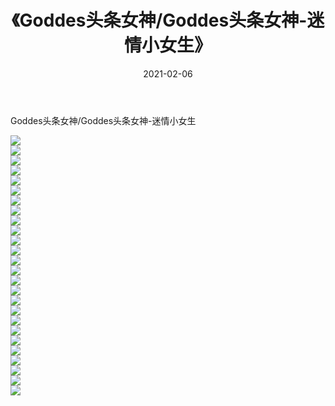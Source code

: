 ﻿---
layout: post
title:  《Goddes头条女神/Goddes头条女神-迷情小女生》
date:   2021-02-06
img: http://img.660000.xyz/Sharelink/网络美图/2021/Goddes头条女神/Goddes头条女神-迷情小女生/000.jpg
categories: [美女, 清纯, 唯美]
---

Goddes头条女神/Goddes头条女神-迷情小女生

 ![](http://img.660000.xyz/Sharelink/网络美图/2021/Goddes头条女神/Goddes头条女神-迷情小女生/001.jpg) <br>![](http://img.660000.xyz/Sharelink/网络美图/2021/Goddes头条女神/Goddes头条女神-迷情小女生/002.jpg) <br>![](http://img.660000.xyz/Sharelink/网络美图/2021/Goddes头条女神/Goddes头条女神-迷情小女生/003.jpg) <br>![](http://img.660000.xyz/Sharelink/网络美图/2021/Goddes头条女神/Goddes头条女神-迷情小女生/004.jpg) <br>![](http://img.660000.xyz/Sharelink/网络美图/2021/Goddes头条女神/Goddes头条女神-迷情小女生/005.jpg) <br>![](http://img.660000.xyz/Sharelink/网络美图/2021/Goddes头条女神/Goddes头条女神-迷情小女生/006.jpg) <br>![](http://img.660000.xyz/Sharelink/网络美图/2021/Goddes头条女神/Goddes头条女神-迷情小女生/007.jpg) <br>![](http://img.660000.xyz/Sharelink/网络美图/2021/Goddes头条女神/Goddes头条女神-迷情小女生/008.jpg) <br>![](http://img.660000.xyz/Sharelink/网络美图/2021/Goddes头条女神/Goddes头条女神-迷情小女生/009.jpg) <br>![](http://img.660000.xyz/Sharelink/网络美图/2021/Goddes头条女神/Goddes头条女神-迷情小女生/010.jpg) <br>![](http://img.660000.xyz/Sharelink/网络美图/2021/Goddes头条女神/Goddes头条女神-迷情小女生/011.jpg) <br>![](http://img.660000.xyz/Sharelink/网络美图/2021/Goddes头条女神/Goddes头条女神-迷情小女生/012.jpg) <br>![](http://img.660000.xyz/Sharelink/网络美图/2021/Goddes头条女神/Goddes头条女神-迷情小女生/013.jpg) <br>![](http://img.660000.xyz/Sharelink/网络美图/2021/Goddes头条女神/Goddes头条女神-迷情小女生/014.jpg) <br>![](http://img.660000.xyz/Sharelink/网络美图/2021/Goddes头条女神/Goddes头条女神-迷情小女生/015.jpg) <br>![](http://img.660000.xyz/Sharelink/网络美图/2021/Goddes头条女神/Goddes头条女神-迷情小女生/016.jpg) <br>![](http://img.660000.xyz/Sharelink/网络美图/2021/Goddes头条女神/Goddes头条女神-迷情小女生/017.jpg) <br>![](http://img.660000.xyz/Sharelink/网络美图/2021/Goddes头条女神/Goddes头条女神-迷情小女生/018.jpg) <br>![](http://img.660000.xyz/Sharelink/网络美图/2021/Goddes头条女神/Goddes头条女神-迷情小女生/019.jpg) <br>![](http://img.660000.xyz/Sharelink/网络美图/2021/Goddes头条女神/Goddes头条女神-迷情小女生/020.jpg) <br>![](http://img.660000.xyz/Sharelink/网络美图/2021/Goddes头条女神/Goddes头条女神-迷情小女生/021.jpg) <br>![](http://img.660000.xyz/Sharelink/网络美图/2021/Goddes头条女神/Goddes头条女神-迷情小女生/022.jpg) <br>![](http://img.660000.xyz/Sharelink/网络美图/2021/Goddes头条女神/Goddes头条女神-迷情小女生/023.jpg) <br>![](http://img.660000.xyz/Sharelink/网络美图/2021/Goddes头条女神/Goddes头条女神-迷情小女生/024.jpg) <br>![](http://img.660000.xyz/Sharelink/网络美图/2021/Goddes头条女神/Goddes头条女神-迷情小女生/025.jpg) <br>![](http://img.660000.xyz/Sharelink/网络美图/2021/Goddes头条女神/Goddes头条女神-迷情小女生/026.jpg) <br>
